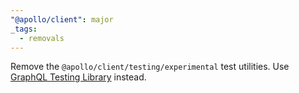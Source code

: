 ```yaml
---
"@apollo/client": major
_tags:
  - removals
---
```


Remove the `@apollo/client/testing/experimental` test utilities. Use [GraphQL Testing Library](https://github.com/apollographql/graphql-testing-library) instead.
